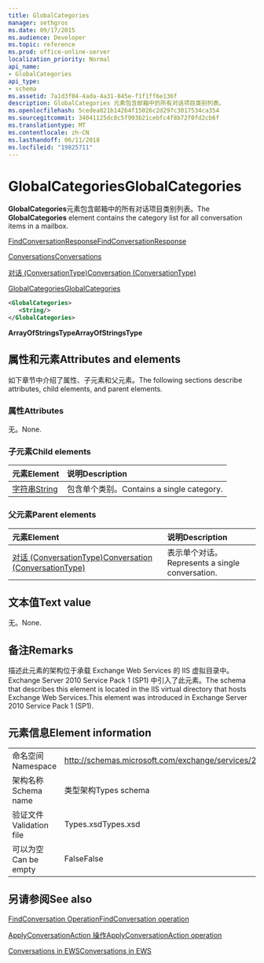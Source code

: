 ```yaml
---
title: GlobalCategories
manager: sethgros
ms.date: 09/17/2015
ms.audience: Developer
ms.topic: reference
ms.prod: office-online-server
localization_priority: Normal
api_name:
- GlobalCategories
api_type:
- schema
ms.assetid: 7a1d3f04-4ada-4a31-845e-f1f1ff6e136f
description: GlobalCategories 元素包含邮箱中的所有对话项目类别列表。
ms.openlocfilehash: 5cedea821b14264f15026c2d297c3017534ca354
ms.sourcegitcommit: 34041125dc8c5f993b21cebfc4f8b72f0fd2cb6f
ms.translationtype: MT
ms.contentlocale: zh-CN
ms.lasthandoff: 06/11/2018
ms.locfileid: "19825711"
---
```

# <a name="globalcategories"></a><span data-ttu-id="3550e-103">GlobalCategories</span><span class="sxs-lookup"><span data-stu-id="3550e-103">GlobalCategories</span></span>

<span data-ttu-id="3550e-104">**GlobalCategories**元素包含邮箱中的所有对话项目类别列表。</span><span class="sxs-lookup"><span data-stu-id="3550e-104">The **GlobalCategories** element contains the category list for all conversation items in a mailbox.</span></span> 
  
[<span data-ttu-id="3550e-105">FindConversationResponse</span><span class="sxs-lookup"><span data-stu-id="3550e-105">FindConversationResponse</span></span>](findconversationresponse.md)
  
[<span data-ttu-id="3550e-106">Conversations</span><span class="sxs-lookup"><span data-stu-id="3550e-106">Conversations</span></span>](conversations-ex15websvcsotherref.md)
  
[<span data-ttu-id="3550e-107">对话 (ConversationType)</span><span class="sxs-lookup"><span data-stu-id="3550e-107">Conversation (ConversationType)</span></span>](conversation-conversationtype.md)
  
[<span data-ttu-id="3550e-108">GlobalCategories</span><span class="sxs-lookup"><span data-stu-id="3550e-108">GlobalCategories</span></span>](globalcategories.md)
  
```XML
<GlobalCategories>
   <String/>
</GlobalCategories>
```

 <span data-ttu-id="3550e-109">**ArrayOfStringsType**</span><span class="sxs-lookup"><span data-stu-id="3550e-109">**ArrayOfStringsType**</span></span>
## <a name="attributes-and-elements"></a><span data-ttu-id="3550e-110">属性和元素</span><span class="sxs-lookup"><span data-stu-id="3550e-110">Attributes and elements</span></span>

<span data-ttu-id="3550e-111">如下章节中介绍了属性、子元素和父元素。</span><span class="sxs-lookup"><span data-stu-id="3550e-111">The following sections describe attributes, child elements, and parent elements.</span></span>
  
### <a name="attributes"></a><span data-ttu-id="3550e-112">属性</span><span class="sxs-lookup"><span data-stu-id="3550e-112">Attributes</span></span>

<span data-ttu-id="3550e-113">无。</span><span class="sxs-lookup"><span data-stu-id="3550e-113">None.</span></span>
  
### <a name="child-elements"></a><span data-ttu-id="3550e-114">子元素</span><span class="sxs-lookup"><span data-stu-id="3550e-114">Child elements</span></span>

|<span data-ttu-id="3550e-115">**元素**</span><span class="sxs-lookup"><span data-stu-id="3550e-115">**Element**</span></span>|<span data-ttu-id="3550e-116">**说明**</span><span class="sxs-lookup"><span data-stu-id="3550e-116">**Description**</span></span>|
|:-----|:-----|
|[<span data-ttu-id="3550e-117">字符串</span><span class="sxs-lookup"><span data-stu-id="3550e-117">String</span></span>](string.md) <br/> |<span data-ttu-id="3550e-118">包含单个类别。</span><span class="sxs-lookup"><span data-stu-id="3550e-118">Contains a single category.</span></span>  <br/> |
   
### <a name="parent-elements"></a><span data-ttu-id="3550e-119">父元素</span><span class="sxs-lookup"><span data-stu-id="3550e-119">Parent elements</span></span>

|<span data-ttu-id="3550e-120">**元素**</span><span class="sxs-lookup"><span data-stu-id="3550e-120">**Element**</span></span>|<span data-ttu-id="3550e-121">**说明**</span><span class="sxs-lookup"><span data-stu-id="3550e-121">**Description**</span></span>|
|:-----|:-----|
|[<span data-ttu-id="3550e-122">对话 (ConversationType)</span><span class="sxs-lookup"><span data-stu-id="3550e-122">Conversation (ConversationType)</span></span>](conversation-conversationtype.md) <br/> |<span data-ttu-id="3550e-123">表示单个对话。</span><span class="sxs-lookup"><span data-stu-id="3550e-123">Represents a single conversation.</span></span>  <br/> |
   
## <a name="text-value"></a><span data-ttu-id="3550e-124">文本值</span><span class="sxs-lookup"><span data-stu-id="3550e-124">Text value</span></span>

<span data-ttu-id="3550e-125">无。</span><span class="sxs-lookup"><span data-stu-id="3550e-125">None.</span></span>
  
## <a name="remarks"></a><span data-ttu-id="3550e-126">备注</span><span class="sxs-lookup"><span data-stu-id="3550e-126">Remarks</span></span>

<span data-ttu-id="3550e-127">描述此元素的架构位于承载 Exchange Web Services 的 IIS 虚拟目录中。Exchange Server 2010 Service Pack 1 (SP1) 中引入了此元素。</span><span class="sxs-lookup"><span data-stu-id="3550e-127">The schema that describes this element is located in the IIS virtual directory that hosts Exchange Web Services.This element was introduced in Exchange Server 2010 Service Pack 1 (SP1).</span></span>
  
## <a name="element-information"></a><span data-ttu-id="3550e-128">元素信息</span><span class="sxs-lookup"><span data-stu-id="3550e-128">Element information</span></span>

|||
|:-----|:-----|
|<span data-ttu-id="3550e-129">命名空间</span><span class="sxs-lookup"><span data-stu-id="3550e-129">Namespace</span></span>  <br/> |http://schemas.microsoft.com/exchange/services/2006/types  <br/> |
|<span data-ttu-id="3550e-130">架构名称</span><span class="sxs-lookup"><span data-stu-id="3550e-130">Schema name</span></span>  <br/> |<span data-ttu-id="3550e-131">类型架构</span><span class="sxs-lookup"><span data-stu-id="3550e-131">Types schema</span></span>  <br/> |
|<span data-ttu-id="3550e-132">验证文件</span><span class="sxs-lookup"><span data-stu-id="3550e-132">Validation file</span></span>  <br/> |<span data-ttu-id="3550e-133">Types.xsd</span><span class="sxs-lookup"><span data-stu-id="3550e-133">Types.xsd</span></span>  <br/> |
|<span data-ttu-id="3550e-134">可以为空</span><span class="sxs-lookup"><span data-stu-id="3550e-134">Can be empty</span></span>  <br/> |<span data-ttu-id="3550e-135">False</span><span class="sxs-lookup"><span data-stu-id="3550e-135">False</span></span>  <br/> |
   
## <a name="see-also"></a><span data-ttu-id="3550e-136">另请参阅</span><span class="sxs-lookup"><span data-stu-id="3550e-136">See also</span></span>



[<span data-ttu-id="3550e-137">FindConversation Operation</span><span class="sxs-lookup"><span data-stu-id="3550e-137">FindConversation operation</span></span>](findconversation-operation.md)
  
[<span data-ttu-id="3550e-138">ApplyConversationAction 操作</span><span class="sxs-lookup"><span data-stu-id="3550e-138">ApplyConversationAction operation</span></span>](applyconversationaction-operation.md)


[<span data-ttu-id="3550e-139">Conversations in EWS</span><span class="sxs-lookup"><span data-stu-id="3550e-139">Conversations in EWS</span></span>](http://msdn.microsoft.com/library/91e64629-db6c-4c94-9dcb-d386232e8467%28Office.15%29.aspx)

